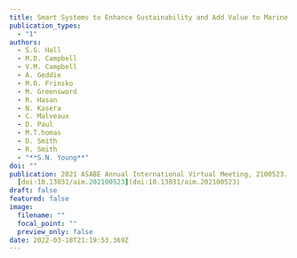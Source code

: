 ```yaml
---
title: Smart Systems to Enhance Sustainability and Add Value to Marine Aquaculture
publication_types:
  - "1"
authors:
  - S.G. Hall
  - M.D. Campbell
  - V.M. Campbell
  - A. Geddie
  - M.O. Frinsko
  - M. Greensword
  - R. Hasan
  - N. Kasera
  - C. Malveaux
  - D. Paul
  - M.T.homas
  - D. Smith
  - R. Smith
  - "**S.N. Young**"
doi: ""
publication: 2021 ASABE Annual International Virtual Meeting, 2100523.
  [doi:10.13031/aim.202100523](doi:10.13031/aim.202100523)
draft: false
featured: false
image:
  filename: ""
  focal_point: ""
  preview_only: false
date: 2022-03-18T21:19:53.369Z
---
```

